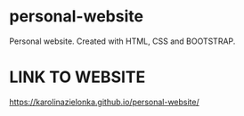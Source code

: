 # personal-website
Personal website. Created with HTML, CSS and BOOTSTRAP.


# LINK TO WEBSITE
https://karolinazielonka.github.io/personal-website/
